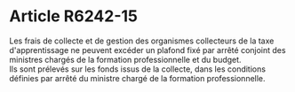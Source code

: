 # Article R6242-15

  
Les frais de collecte et de gestion des organismes collecteurs de la taxe d'apprentissage ne peuvent excéder un plafond fixé par arrêté conjoint des ministres chargés de la formation professionnelle et du budget.   
Ils sont prélevés sur les fonds issus de la collecte, dans les conditions définies par arrêté du ministre chargé de la formation professionnelle.